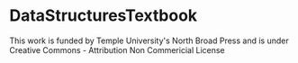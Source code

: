 # DataStructuresTextbook


This work is funded by Temple University's North Broad Press and is under Creative Commons - Attribution Non Commericial License 
